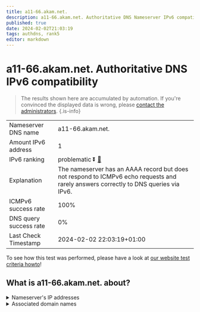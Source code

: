 ```yaml
---
title: a11-66.akam.net.
description: a11-66.akam.net. Authoritative DNS Nameserver IPv6 compatibility
published: true
date: 2024-02-02T21:03:19
tags: authdns, rank5
editor: markdown
---
```


# a11-66.akam.net. Authoritative DNS IPv6 compatibility

> The results shown here are accumulated by automation. If you're convinced the displayed data is wrong, please [contact the administrators](/howto/chat). 
{.is-info}




|   |   |
| - | - |
| Nameserver DNS name | a11-66.akam.net.
| Amount IPv6 address | 1
| IPv6 ranking | problematic :arrow_double_down: [🔗](/howto/ranking) |
| Explanation | The nameserver has an AAAA record but does not respond to ICMPv6 echo requests and rarely answers correctly to DNS queries via IPv6. |
| ICMPv6 success rate | 100%|
| DNS query success rate | 0% |
| Last Check Timestamp | 2024-02-02 22:03:19+01:00 |

To see how this test was performed, please have a look at [our website test criteria howto](/howto/testcriteria/authdns)!


## What is a11-66.akam.net. about?




<details>
<summary>Nameserver's IP addresses</summary>

2600:1480:1::42

</details>



<details>
<summary>Associated domain names</summary>

weather.com

www.oracle.com

www.unicreditgroup.eu

</details>

